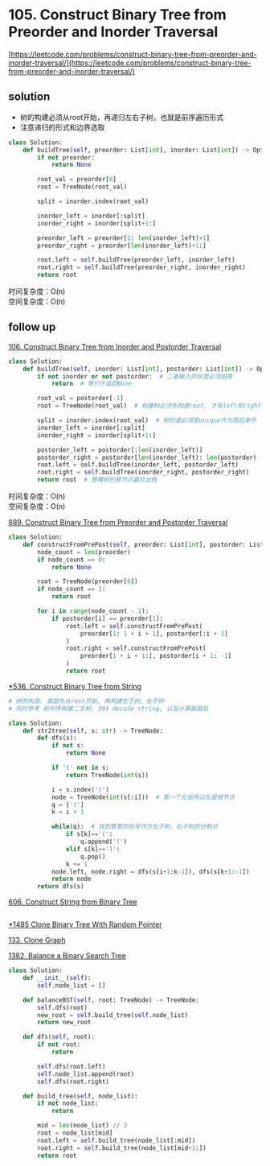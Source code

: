# 105. Construct Binary Tree from Preorder and Inorder Traversal

[https://leetcode.com/problems/construct-binary-tree-from-preorder-and-inorder-traversal/](https://leetcode.com/problems/construct-binary-tree-from-preorder-and-inorder-traversal/)

## solution

- 树的构建必须从root开始，再递归左右子树，也就是前序遍历形式
- 注意递归的形式和边界选取

```python
class Solution:
    def buildTree(self, preorder: List[int], inorder: List[int]) -> Optional[TreeNode]:
        if not preorder:
            return None

        root_val = preorder[0]
        root = TreeNode(root_val)

        split = inorder.index(root_val)

        inorder_left = inorder[:split]
        inorder_right = inorder[split+1:]

        preorder_left = preorder[1: len(inorder_left)+1]
        preorder_right = preorder[len(inorder_left)+1:]

        root.left = self.buildTree(preorder_left, inorder_left)
        root.right = self.buildTree(preorder_right, inorder_right)
        return root
```

时间复杂度：O(n) <br>
空间复杂度：O(n)

## follow up

[106. Construct Binary Tree from Inorder and Postorder Traversal](https://leetcode.com/problems/construct-binary-tree-from-inorder-and-postorder-traversal/)

```python
class Solution:
    def buildTree(self, inorder: List[int], postorder: List[int]) -> Optional[TreeNode]:
        if not inorder or not postorder:  # 二者输入的长度必须相等
            return  # 等价于返回None

        root_val = postorder[-1]
        root = TreeNode(root_val)  # 构建树必须先构建root, 才有left和right

        split = inorder.index(root_val)  # 树的值必须是unique作为题目条件
        inorder_left = inorder[:split]
        inorder_right = inorder[split+1:]

        postorder_left = postorder[:len(inorder_left)]
        postorder_right = postorder[len(inorder_left): len(postorder) - 1]
        root.left = self.buildTree(inorder_left, postorder_left)
        root.right = self.buildTree(inorder_right, postorder_right)
        return root  # 整棵树的根节点最后出栈
```

时间复杂度：O(n) <br>
空间复杂度：O(n)

[889. Construct Binary Tree from Preorder and Postorder Traversal](https://leetcode.com/problems/construct-binary-tree-from-preorder-and-postorder-traversal/description/)

```python
class Solution:
    def constructFromPrePost(self, preorder: List[int], postorder: List[int]) -> Optional[TreeNode]:
        node_count = len(preorder)
        if node_count == 0:
            return None

        root = TreeNode(preorder[0])
        if node_count == 1:
            return root

        for i in range(node_count - 1):
            if postorder[i] == preorder[1]:
                root.left = self.constructFromPrePost(
                    preorder[1: 1 + i + 1], postorder[:i + 1]
                )
                root.right = self.constructFromPrePost(
                    preorder[1 + i + 1:], postorder[i + 1: -1]
                )
                return root
```

[\*536. Construct Binary Tree from String](https://leetcode.com/problems/construct-binary-tree-from-string/description/)

```python
# 树的构造: 就是先从root开始, 再构建左子树、右子树
# 同时参考 前中序构建二叉树, 394 decode string, 以及计算器题目

class Solution:
    def str2tree(self, s: str) -> TreeNode:
        def dfs(s):
            if not s:
                return None

            if '(' not in s:
                return TreeNode(int(s))

            i = s.index('(')
            node = TreeNode(int(s[:i]))  # 第一个左括号以左是根节点
            q = ['(']
            k = i + 1

            while(q):  # 找到整套的括号作为左子树、右子树的分割点
                if s[k]=='(':
                    q.append('(')
                elif s[k]==')':
                    q.pop()
                k += 1
            node.left, node.right = dfs(s[i+1:k-1]), dfs(s[k+1:-1])
            return node
        return dfs(s)
```

[606. Construct String from Binary Tree](https://leetcode.com/problems/construct-string-from-binary-tree/description/)

```python

```

[\*1485 Clone Binary Tree With Random Pointer](./1485.%20Clone%20Binary%20Tree%20With%20Random%20Pointer.md)

[133. Clone Graph](../08_bfs/133.%20Clone%20Graph.md)

[1382. Balance a Binary Search Tree](https://leetcode.com/problems/balance-a-binary-search-tree/)

```python
class Solution:
    def __init__(self):
        self.node_list = []

    def balanceBST(self, root: TreeNode) -> TreeNode:
        self.dfs(root)
        new_root = self.build_tree(self.node_list)
        return new_root

    def dfs(self, root):
        if not root:
            return

        self.dfs(root.left)
        self.node_list.append(root)
        self.dfs(root.right)

    def build_tree(self, node_list):
        if not node_list:
            return

        mid = len(node_list) // 2
        root = node_list[mid]
        root.left = self.build_tree(node_list[:mid])
        root.right = self.build_tree(node_list[mid+1:])
        return root
```

